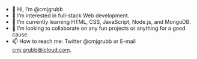 - 👋 Hi, I’m @cmjgrubb
- 👀 I’m interested in full-stack Web development.
- 🌱 I’m currently learning HTML, CSS, JavaScript, Node.js, and MongoDB.
- 💞️ I’m looking to collaborate on any fun projects or anything for a good cause.
- 📫 How to reach me: Twitter @cmjgrubb or E-mail cmj.grubb@icloud.com.

<!---
cmjgrubb/cmjgrubb is a ✨ special ✨ repository because its `README.md` (this file) appears on your GitHub profile.
You can click the Preview link to take a look at your changes.
--->
